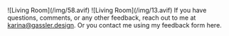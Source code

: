 <webui-data data-page-title="Contact Gassler Design" data-page-subtitle=""></webui-data>

<webui-flex column align="center" justify="center" style="height:auto;min-height:calc(var(--main-height)-var(--header-height)-var(--footer-height));">
    <webui-side-by-side>
        <webui-flex>
            <webui-paper class="ma-3 mt-1">
                ![Living Room](/img/58.avif)
                <webui-flex style="height:150px">
                </webui-flex>
            </webui-paper>
            <webui-paper class="ma-3">
                <webui-flex class="hide-at-mobile" style="height:150px">
                </webui-flex>
                ![Living Room](/img/13.avif)
            </webui-paper>
        </webui-flex>
        <webui-flex column align="center" justify="center" class="gap-2 ma-10 pa-10 theme-tertiary">
            <webui-paper>
                If you have questions, comments, or any other feedback, reach out to me at <a href="mailto:karina@gassler.design">karina@gassler.design</a>.
                Or you contact me using my feedback form <a data-click="feedback">here</a>.
            </webui-paper>
        </webui-flex>
    </webui-side-by-side>
</webui-flex>

<webui-flex column align="center" justify="center" style="height: auto;min-height:calc(var(--main-height)-var(--header-height)-var(--footer-height));">
</webui-flex>

<webui-next-page name="Inspiring Interior Design" href="/"></webui-next-page>
